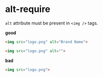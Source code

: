 # alt-require

`alt` attribute must be present in `<img />` tags.

**good**

```html
<img src="logo.png" alt="Brand Name">
```

```html
<img src="logo.png" alt="">
```

**bad**

```html
<img src="logo.png">
```
